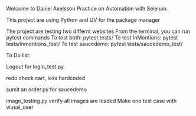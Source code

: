 Welcome to Daniel Axelsson Practice on Automation with Seleium.

This project are using Python and UV for the package manager

The project are testing two differnt websites
From the terminal, you can run pytest commands
To test both: pytest tests/
To test InMontions: pytest tests/inmontions_test/
To test saucedemo: pytest tests/saucedemo_test/


To Do list:

Logout for login_test.py

redo check cart, less hardcoded

sumit an order.py for saucedemo

image_testing.py verify all images are loaded
Make one test case with viusal_user




